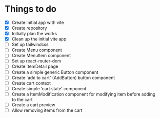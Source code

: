 # Things to do
- [x] Create initial app with vite
- [x] Create repository
- [x] Initially plan the works
- [x] Clean up the initial vite app
- [ ] Set up tailwindcss
- [ ] Create Menu component
- [ ] Create MenuItem component
- [ ] Set up react-router-dom
- [ ] Create ItemDetail page
- [ ] Create a simple generic Button component
- [ ] Create 'add to cart' (AddButton) button component
- [ ] Create cart context
- [ ] Create simple 'cart state' component
- [ ] Create a ItemModification component for modifying item before
      adding to the cart
- [ ] Create a cart preview
- [ ] Allow removing items from the cart
